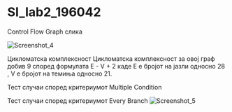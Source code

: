 # SI_lab2_196042

Control Flow Graph слика

![Screenshot_4](https://user-images.githubusercontent.com/80226856/119867432-2e33c180-bf1e-11eb-8842-63b88f008f5d.png)

Цикломатска комплексност
Цикломатска комплексност за овој граф добив 9 според формулата E - V + 2 каде Е е бројот на јазли односно 28 , V е бројот на темиња односно 21.

Тест случаи според критериумот Multiple Condition


Тест случаи според критериумот Every Branch
![Screenshot_5](https://user-images.githubusercontent.com/80226856/119867748-84a10000-bf1e-11eb-8aab-fc05de6b0705.png)
